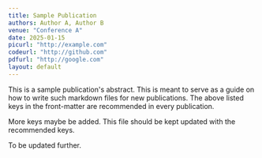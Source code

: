 ```yaml
---
title: Sample Publication
authors: Author A, Author B
venue: "Conference A"
date: 2025-01-15
picurl: "http://example.com"
codeurl: "http://github.com"
pdfurl: "http://google.com"
layout: default
---
```

This is a sample publication's abstract. This is meant to serve as a guide on how to write such markdown files for new publications. The above listed keys in the front-matter are recommended in every publication. 

More keys maybe be added. This file should be kept updated with the recommended keys. 

To be updated further.
